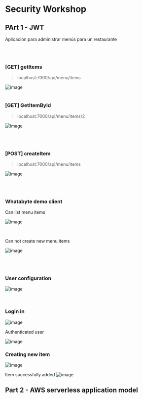 # Security Workshop

## PArt 1 - JWT

Aplicación para administrar menús para un restaurante

<br><br>
### [GET] getItems


>localhost:7000/api/menu/items

![image](https://github.com/Konstrictorman/menuApp/assets/5210457/701c4ebc-c2c7-44c2-84eb-1e2c1e27b011)
<br><br>

### [GET] GetItemById


>localhost:7000/api/menu/items/2

![image](https://github.com/Konstrictorman/menuApp/assets/5210457/afa0727a-8075-471d-8f06-d2670e25f748)

<br><br>
### [POST] createItem

>localhost:7000/api/menu/items

![image](https://github.com/Konstrictorman/menuApp/assets/5210457/2115d59c-810e-4fb9-8ee5-8bf4ed23ca1f)

<br><br>

### Whatabyte demo client

Can list menu items

![image](https://github.com/Konstrictorman/menuApp/assets/5210457/ae7ffca1-8ce8-40f4-a9d7-b97134b7b041)

<br>

Can not create new menu items

![image](https://github.com/Konstrictorman/menuApp/assets/5210457/acfa2916-9ce3-45be-a099-baf61e6551dc)


<br><br>

### User configuration

![image](https://github.com/Konstrictorman/menuApp/assets/5210457/0a193d8e-e879-45b7-9e98-ba2e273038fe)


<br>

### Login in

![image](https://github.com/Konstrictorman/menuApp/assets/5210457/df97c9a1-f400-4efc-8f84-92fc57ad37a5)

Authenticated user

![image](https://github.com/Konstrictorman/menuApp/assets/5210457/68b30918-55c5-41c6-962f-6108b00767f1)


### Creating new item

![image](https://github.com/Konstrictorman/menuApp/assets/5210457/b433803e-4a04-4739-9899-66bdb7844198)

Item successfully added
![image](https://github.com/Konstrictorman/menuApp/assets/5210457/01e0875a-b91a-4a1d-acb8-08de15a6feb0)


## Part 2 - AWS serverless application model






